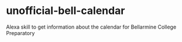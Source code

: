 # unofficial-bell-calendar
Alexa skill to get information about the calendar for Bellarmine College Preparatory
